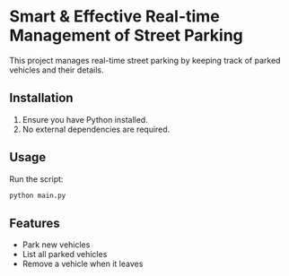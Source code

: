 # Smart & Effective Real-time Management of Street Parking

This project manages real-time street parking by keeping track of parked vehicles and their details.

## Installation
1. Ensure you have Python installed.
2. No external dependencies are required.

## Usage
Run the script:
   ```bash
   python main.py
   ```

## Features
- Park new vehicles
- List all parked vehicles
- Remove a vehicle when it leaves
